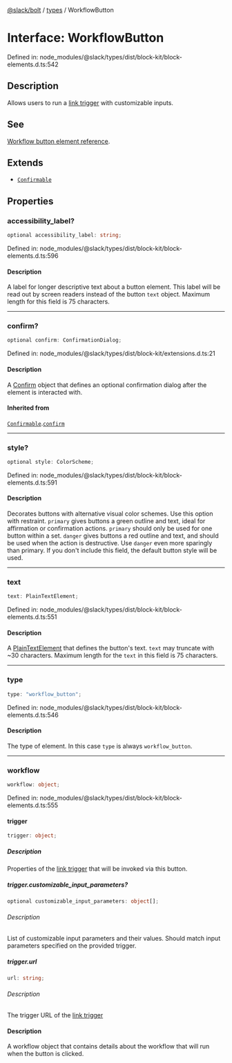 [@slack/bolt](../../../../index.md) / [types](../index.md) / WorkflowButton

# Interface: WorkflowButton

Defined in: node\_modules/@slack/types/dist/block-kit/block-elements.d.ts:542

## Description

Allows users to run a [link trigger](https://api.slack.com/automation/triggers/link#workflow_buttons) with customizable inputs.

## See

[Workflow button element reference](https://api.slack.com/reference/block-kit/block-elements#workflow_button).

## Extends

- [`Confirmable`](Confirmable.md)

## Properties

### accessibility\_label?

```ts
optional accessibility_label: string;
```

Defined in: node\_modules/@slack/types/dist/block-kit/block-elements.d.ts:596

#### Description

A label for longer descriptive text about a button element. This label will be read out by screen
readers instead of the button `text` object. Maximum length for this field is 75 characters.

***

### confirm?

```ts
optional confirm: ConfirmationDialog;
```

Defined in: node\_modules/@slack/types/dist/block-kit/extensions.d.ts:21

#### Description

A [Confirm](Confirm.md) object that defines an optional confirmation dialog after the element is interacted
with.

#### Inherited from

[`Confirmable`](Confirmable.md).[`confirm`](Confirmable.md#confirm)

***

### style?

```ts
optional style: ColorScheme;
```

Defined in: node\_modules/@slack/types/dist/block-kit/block-elements.d.ts:591

#### Description

Decorates buttons with alternative visual color schemes. Use this option with restraint.
`primary` gives buttons a green outline and text, ideal for affirmation or confirmation actions. `primary` should
only be used for one button within a set.
`danger` gives buttons a red outline and text, and should be used when the action is destructive. Use `danger` even
more sparingly than primary.
If you don't include this field, the default button style will be used.

***

### text

```ts
text: PlainTextElement;
```

Defined in: node\_modules/@slack/types/dist/block-kit/block-elements.d.ts:551

#### Description

A [PlainTextElement](PlainTextElement.md) that defines the button's text. `text` may truncate with ~30 characters.
Maximum length for the `text` in this field is 75 characters.

***

### type

```ts
type: "workflow_button";
```

Defined in: node\_modules/@slack/types/dist/block-kit/block-elements.d.ts:546

#### Description

The type of element. In this case `type` is always `workflow_button`.

***

### workflow

```ts
workflow: object;
```

Defined in: node\_modules/@slack/types/dist/block-kit/block-elements.d.ts:555

#### trigger

```ts
trigger: object;
```

##### Description

Properties of the [link trigger](https://api.slack.com/automation/triggers/link#workflow_buttons)
that will be invoked via this button.

##### trigger.customizable\_input\_parameters?

```ts
optional customizable_input_parameters: object[];
```

###### Description

List of customizable input parameters and their values. Should match input parameters specified on
the provided trigger.

##### trigger.url

```ts
url: string;
```

###### Description

The trigger URL of the [link trigger](https://api.slack.com/automation/triggers/link#workflow_buttons)

#### Description

A workflow object that contains details about the workflow that will run when the button is clicked.
